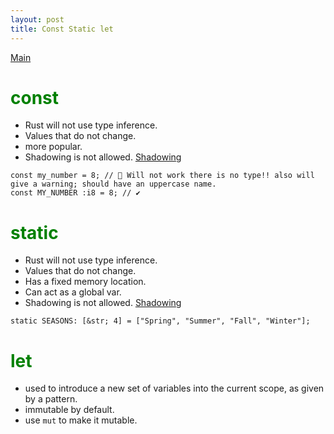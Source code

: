 ```yaml
---
layout: post
title: Const Static let
---
```


[Main](index.md)

# <font color="green">const</font>

- Rust will not use type inference.
- Values that do not change.
- more popular.
- Shadowing is not allowed. [Shadowing](shadowing.md)

```
const my_number = 8; // 🛑 Will not work there is no type!! also will give a warning; should have an uppercase name.
const MY_NUMBER :i8 = 8; // ✔️
```

# <font color="green">static</font>

- Rust will not use type inference.
- Values that do not change.
- Has a fixed memory location.
- Can act as a global var.
- Shadowing is not allowed. [Shadowing](shadowing.md)

```
static SEASONS: [&str; 4] = ["Spring", "Summer", "Fall", "Winter"];
```

# <font color="green">let</font>

- used to introduce a new set of variables into the current scope, as given by a pattern.
- immutable by default.
- use `mut` to make it mutable.
